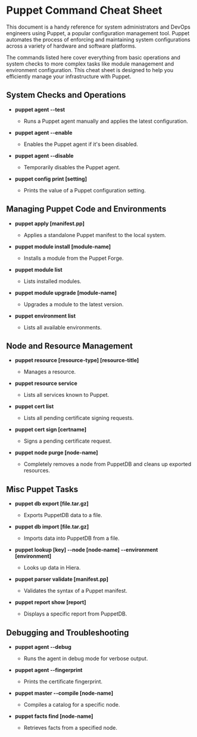 # Puppet Command Cheat Sheet

This document is a handy reference for system administrators and DevOps engineers using Puppet, a popular configuration management tool. Puppet automates the process of enforcing and maintaining system configurations across a variety of hardware and software platforms.

The commands listed here cover everything from basic operations and system checks to more complex tasks like module management and environment configuration. This cheat sheet is designed to help you efficiently manage your infrastructure with Puppet.

## System Checks and Operations

- **puppet agent --test**
  - Runs a Puppet agent manually and applies the latest configuration.

- **puppet agent --enable**
  - Enables the Puppet agent if it's been disabled.

- **puppet agent --disable**
  - Temporarily disables the Puppet agent.

- **puppet config print [setting]**
  - Prints the value of a Puppet configuration setting.

## Managing Puppet Code and Environments

- **puppet apply [manifest.pp]**
  - Applies a standalone Puppet manifest to the local system.

- **puppet module install [module-name]**
  - Installs a module from the Puppet Forge.

- **puppet module list**
  - Lists installed modules.

- **puppet module upgrade [module-name]**
  - Upgrades a module to the latest version.

- **puppet environment list**
  - Lists all available environments.

## Node and Resource Management

- **puppet resource [resource-type] [resource-title]**
  - Manages a resource.

- **puppet resource service**
  - Lists all services known to Puppet.

- **puppet cert list**
  - Lists all pending certificate signing requests.

- **puppet cert sign [certname]**
  - Signs a pending certificate request.

- **puppet node purge [node-name]**
  - Completely removes a node from PuppetDB and cleans up exported resources.

## Misc Puppet Tasks

- **puppet db export [file.tar.gz]**
  - Exports PuppetDB data to a file.

- **puppet db import [file.tar.gz]**
  - Imports data into PuppetDB from a file.

- **puppet lookup [key] --node [node-name] --environment [environment]**
  - Looks up data in Hiera.

- **puppet parser validate [manifest.pp]**
  - Validates the syntax of a Puppet manifest.

- **puppet report show [report]**
  - Displays a specific report from PuppetDB.

## Debugging and Troubleshooting

- **puppet agent --debug**
  - Runs the agent in debug mode for verbose output.

- **puppet agent --fingerprint**
  - Prints the certificate fingerprint.

- **puppet master --compile [node-name]**
  - Compiles a catalog for a specific node.

- **puppet facts find [node-name]**
  - Retrieves facts from a specified node.

